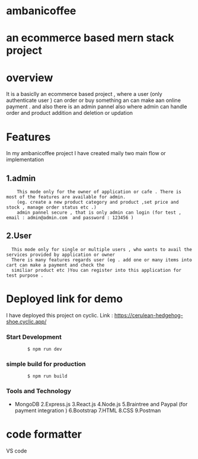 # ambanicoffee
# an ecommerce based mern stack project
# overview
It is a basiclly an ecommerce based project , where a user (only authenticate user ) can order or buy something an can make aan online payment .
and also there is an admin pannel also where admin can handle order and product addition and deletion or updation
# Features
In my ambanicoffee project I have created maily two main flow or implementation
## 1.admin 
        This mode only for the owner of application or cafe . There is most of the features are available for admin.
        (eg. create a new product category and product ,set price and stock , manage order status etc .)
        admin pannel secure , that is only admin can login (for test , email : admin@admin.com  and password : 123456 )
## 2.User
      This mode only for single or multiple users , who wants to avail the services provided by application or owner 
      There is many features regards user (eg . add one or many items into cart can make a payment and check the 
      similiar product etc )You can register into this application for test purpose .
# Deployed link for demo
I have deployed this project on cyclic.
Link : https://cerulean-hedgehog-shoe.cyclic.app/

### Start Development
            $ npm run dev

### simple build for production
            $ npm run build

### Tools and Technology

- MongoDB
2.Express.js
3.React.js
4.Node.js
5.Braintree and Paypal (for payment integration )
6.Bootstrap
7.HTML
8.CSS
9.Postman

# code formatter 
 VS code
